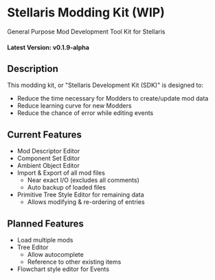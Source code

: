 # Stellaris Modding Kit (WIP)
General Purpose Mod Development Tool Kit for Stellaris

#### Latest Version: v0.1.9-alpha

## Description
This modding kit, or "Stellaris Development Kit (SDK)" is designed to:
* Reduce the time necessary for Modders to create/update mod data
* Reduce learning curve for new Modders
* Reduce the chance of error while editing events

## Current Features
* Mod Descriptor Editor
* Component Set Editor
* Ambient Object Editor
* Import & Export of all mod files
    * Near exact I/O (excludes all comments)
    * Auto backup of loaded files
* Primitive Tree Style Editor for remaining data
    * Allows modifying & re-ordering of entries

## Planned Features
* Load multiple mods
* Tree Editor
    * Allow autocomplete
    * Reference to other existing items
* Flowchart style editor for Events